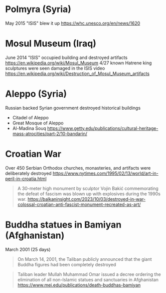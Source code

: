 # Polmyra (Syria)
May 2015
"ISIS" blew it up
https://whc.unesco.org/en/news/1620
# Mosul Museum (Iraq)
June 2014
"ISIS" occupied building and destroyed artifacts
https://en.wikipedia.org/wiki/Mosul_Museum
4/27 known Hatrene king sculptures were seen damaged in the ISIS video
https://en.wikipedia.org/wiki/Destruction_of_Mosul_Museum_artifacts
# Aleppo (Syria)
Russian backed Syrian government destroyed historical buildings
- Citadel of Aleppo
- Great Mosque of Aleppo
- Al-Madina Souq
https://www.getty.edu/publications/cultural-heritage-mass-atrocities/part-2/10-bandarin/
# Croatian War
 Over 450 Serbian Orthodox churches, monasteries, and artifacts were deliberately destroyed
 https://www.nytimes.com/1995/02/13/world/art-in-peril-in-croatia.html
 
 >A 30-meter high monument by sculptor Vojin Bakić commemorating the defeat of fascism was blown up with explosives during the 1990s war.
https://balkaninsight.com/2023/10/03/destroyed-in-war-colossal-croatian-anti-fascist-monument-recreated-as-art/
# Buddha statues in Bamiyan (Afghanistan)
March 2001 (25 days)
>On March 14, 2001, the Taliban publicly announced that the giant Buddha figures had been completely destroyed

>Taliban leader Mullah Muhammad Omar issued a decree ordering the elimination of all non-Islamic statues and sanctuaries in Afghanistan
https://www.mei.edu/publications/death-buddhas-bamiyan






